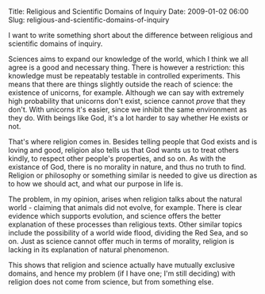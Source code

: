 Title: Religious and Scientific Domains of Inquiry
Date: 2009-01-02 06:00
Slug: religious-and-scientific-domains-of-inquiry

I want to write something short about the difference between religious
and scientific domains of inquiry.

Sciences aims to expand our knowledge of the world, which I think we all
agree is a good and necessary thing. There is however a restriction:
this knowledge must be repeatably testable in controlled experiments.
This means that there are things slightly outside the reach of science:
the existence of unicorns, for example. Although we can say with
extremely high probability that unicorns don't exist, science cannot
*prove* that they don't. With unicorns it's easier, since we inhibit the
same environment as they do. With beings like God, it's a lot harder to
say whether He exists or not.

That's where religion comes in. Besides telling people that God exists
and is loving and good, religion also tells us that God wants us to
treat others kindly, to respect other people's properties, and so on. As
with the existance of God, there is no morality in nature, and thus no
truth to find. Religion or philosophy or something similar is needed to
give us direction as to how we should act, and what our purpose in life
is.

The problem, in my opinion, arises when religion talks about the natural
world - claiming that animals did not evolve, for example. There is
clear evidence which supports evolution, and science offers the better
explanation of these processes than religious texts. Other similar
topics include the possibility of a world wide flood, dividing the Red
Sea, and so on. Just as science cannot offer much in terms of morality,
religion is lacking in its explanation of natural phenomenon.

This shows that religion and science actually have mutually exclusive
domains, and hence my problem (if I have one; I'm still deciding) with
religion does not come from science, but from something else.

